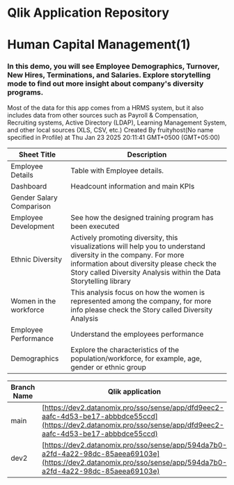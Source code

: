 # Qlik Application Repository 
# Human Capital Management(1)
### In this demo, you will see Employee Demographics, Turnover, New Hires, Terminations,  and Salaries. Explore storytelling mode to find out more insight about company's diversity programs.
Most of the data for this app comes from a HRMS system, but it also includes data from other sources such as Payroll & Compensation, Recruiting systems, Active Directory (LDAP), Learning Management System, and other local sources (XLS, CSV, etc.)
Created By fruityhost(No name specified in Profile) at Thu Jan 23 2025 20:11:41 GMT+0500 (GMT+05:00)




Sheet Title | Description
------------ | -------------
Employee Details|Table with Employee details.
Dashboard|Headcount information and main KPIs
Gender Salary Comparison|
Employee Development|See how the designed training program has been executed
Ethnic Diversity|Actively promoting diversity, this visualizations will help you to understand diversity in the company. For more information about diversity please check the Story called Diversity Analysis within the Data Storytelling library
Women in the workforce|This analysis focus on how the women is represented among the company, for more info please check the Story called Diversity Analysis
Employee Performance|Understand the employees performance
Demographics|Explore the characteristics of the population/workforce, for example, age, gender or ethnic group



Branch Name|Qlik application
---|---
main|[https://dev2.datanomix.pro/sso/sense/app/dfd9eec2-aafc-4d53-be17-abbbdce55ccd](https://dev2.datanomix.pro/sso/sense/app/dfd9eec2-aafc-4d53-be17-abbbdce55ccd)
dev2|[https://dev2.datanomix.pro/sso/sense/app/594da7b0-a2fd-4a22-98dc-85aeea69103e](https://dev2.datanomix.pro/sso/sense/app/594da7b0-a2fd-4a22-98dc-85aeea69103e)